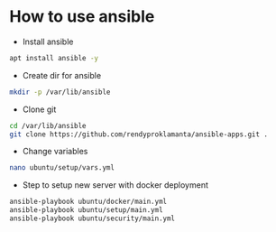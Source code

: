 # How to use ansible

- Install ansible

```sh
apt install ansible -y
```

- Create dir for ansible

```sh
mkdir -p /var/lib/ansible
```

- Clone git

```sh
cd /var/lib/ansible
git clone https://github.com/rendyproklamanta/ansible-apps.git .
```

- Change variables

```sh
nano ubuntu/setup/vars.yml
```

- Step to setup new server with docker deployment

```sh
ansible-playbook ubuntu/docker/main.yml
ansible-playbook ubuntu/setup/main.yml
ansible-playbook ubuntu/security/main.yml
```
